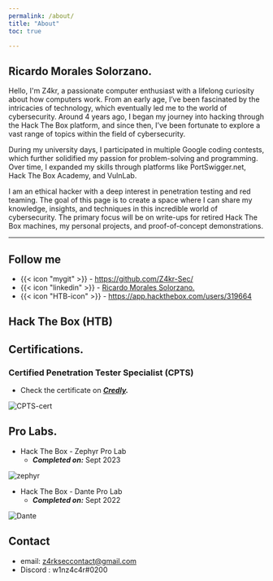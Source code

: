 ```yaml
---
permalink: /about/
title: "About"
toc: true

---
```



## Ricardo Morales Solorzano. 

Hello, I'm Z4kr, a passionate computer enthusiast with a lifelong curiosity about how computers work. From an early age, I’ve been fascinated by the intricacies of technology, which eventually led me to the world of cybersecurity. Around 4 years ago, I began my journey into hacking through the Hack The Box platform, and since then, I’ve been fortunate to explore a vast range of topics within the field of cybersecurity.

During my university days, I participated in multiple Google coding contests, which further solidified my passion for problem-solving and programming. Over time, I expanded my skills through platforms like PortSwigger.net, Hack The Box Academy, and VulnLab.

I am an ethical hacker with a deep interest in penetration testing and red teaming. The goal of this page is to create a space where I can share my knowledge, insights, and techniques in this incredible world of cybersecurity. The primary focus will be on write-ups for retired Hack The Box machines, my personal projects, and proof-of-concept demonstrations.


---


##  Follow me 

- {{< icon "mygit" >}} - https://github.com/Z4kr-Sec/
- {{< icon "linkedin" >}} - [Ricardo Morales Solorzano.](https://www.linkedin.com/in/ricardo-andres-morales-solorzano-491b26191/)
- {{< icon "HTB-icon" >}} - https://app.hackthebox.com/users/319664


## Hack The Box (HTB)

## Certifications.
### Certified Penetration Tester Specialist (CPTS)
- Check the certificate on ***[Credly](https://www.credly.com/badges/9b18e445-f8f0-4a09-96b3-8ce80c469440/public_url).***


![CPTS-cert](/assets/images/Certs&Prolabs/CPTS.png)



## Pro Labs.
- Hack The Box - Zephyr Pro Lab
    - ***Completed on:*** Sept 2023

![zephyr](/assets/images/Certs&Prolabs/Zephyr.png)


- Hack The Box - Dante Pro Lab 
    - ***Completed on:*** Sept 2022

![Dante](/assets/images/Certs&Prolabs/Dante.png)

## Contact 
- email: z4rkseccontact@gmail.com
- Discord : w1nz4c4r#0200